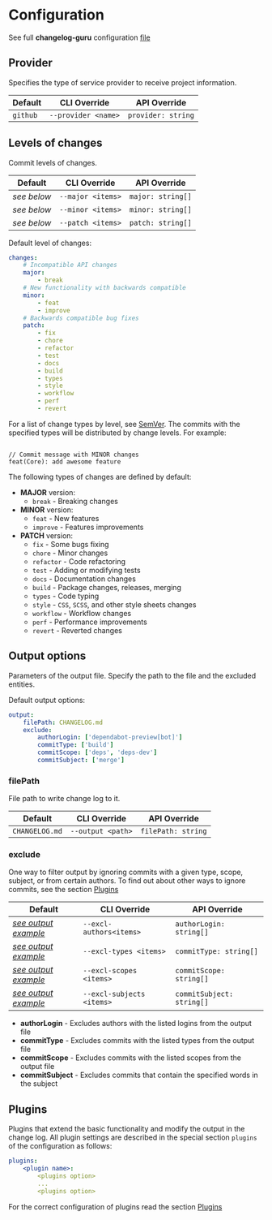 # Configuration

See full **changelog-guru** configuration [file](../.changelog.default.yaml)

## Provider

Specifies the type of service provider to receive project information.

| Default  | CLI Override        | API Override       |
| -------- | ------------------- | ------------------ |
| `github` | `--provider <name>` | `provider: string` |

## Levels of changes

Commit levels of changes.

| Default     | CLI Override      | API Override      |
| ----------- | ----------------- | ----------------- |
| _see below_ | `--major <items>` | `major: string[]` |
| _see below_ | `--minor <items>` | `minor: string[]` |
| _see below_ | `--patch <items>` | `patch: string[]` |

Default level of changes:

```YAML
changes:
    # Incompatible API changes
    major:
        - break
    # New functionality with backwards compatible
    minor:
        - feat
        - improve
    # Backwards compatible bug fixes
    patch:
        - fix
        - chore
        - refactor
        - test
        - docs
        - build
        - types
        - style
        - workflow
        - perf
        - revert
```

For a list of change types by level, see [SemVer](https://semver.org/). The commits with the specified types will be distributed by change levels. For example:

```

// Commit message with MINOR changes
feat(Core): add awesome feature

```

The following types of changes are defined by default:

-   **MAJOR** version:
    -   `break` - Breaking changes
-   **MINOR** version:
    -   `feat` - New features
    -   `improve` - Features improvements
-   **PATCH** version:
    -   `fix` - Some bugs fixing
    -   `chore` - Minor changes
    -   `refactor` - Code refactoring
    -   `test` - Adding or modifying tests
    -   `docs` - Documentation changes
    -   `build` - Package changes, releases, merging
    -   `types` - Code typing
    -   `style` - `CSS`, `SCSS`, and other style sheets changes
    -   `workflow` - Workflow changes
    -   `perf` - Performance improvements
    -   `revert` - Reverted changes

## Output options

Parameters of the output file. Specify the path to the file and the excluded entities.

Default output options:

```YAML
output:
    filePath: CHANGELOG.md
    exclude:
        authorLogin: ['dependabot-preview[bot]']
        commitType: ['build']
        commitScope: ['deps', 'deps-dev']
        commitSubject: ['merge']
```

### filePath

File path to write change log to it.

| Default        | CLI Override      | API Override       |
| -------------- | ----------------- | ------------------ |
| `CHANGELOG.md` | `--output <path>` | `filePath: string` |

### exclude

One way to filter output by ignoring commits with a given type, scope, subject, or from certain authors. To find out about other ways to ignore commits, see the section [Plugins](plugins/plugins.md)

| Default                                 | CLI Override              | API Override              |
| --------------------------------------- | ------------------------- | ------------------------- |
| _[see output example](#output-options)_ | `--excl-authors<items>`   | `authorLogin: string[]`   |
| _[see output example](#output-options)_ | `--excl-types <items>`    | `commitType: string[]`    |
| _[see output example](#output-options)_ | `--excl-scopes <items>`   | `commitScope: string[]`   |
| _[see output example](#output-options)_ | `--excl-subjects <items>` | `commitSubject: string[]` |

-   **authorLogin** - Excludes authors with the listed logins from the output file
-   **commitType** - Excludes commits with the listed types from the output file
-   **commitScope** - Excludes commits with the listed scopes from the output file
-   **commitSubject** - Excludes commits that contain the specified words in the subject

## Plugins

Plugins that extend the basic functionality and modify the output in the change log. All plugin settings are described in the special section `plugins` of the configuration as follows:

```YAML
plugins:
    <plugin name>:
        <plugins option>
        ...
        <plugins option>
```

For the correct configuration of plugins read the section [Plugins](plugins/plugins.md)
